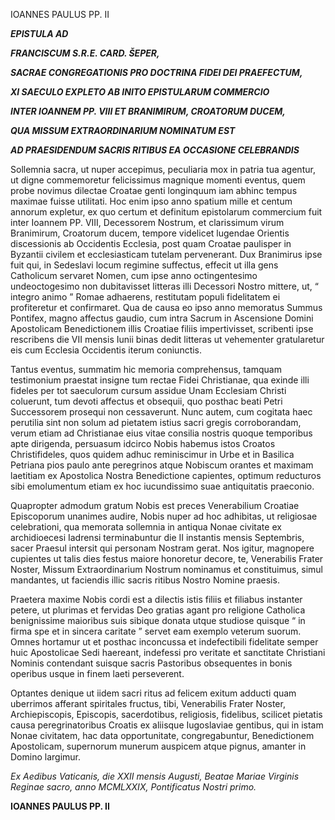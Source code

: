 IOANNES PAULUS PP. II

***EPISTULA AD***

***FRANCISCUM S.R.E. CARD. ŠEPER,***

***SACRAE CONGREGATIONIS PRO DOCTRINA FIDEI DEI PRAEFECTUM,***

***XI SAECULO EXPLETO AB INITO EPISTULARUM COMMERCIO***

***INTER IOANNEM PP. VIII ET BRANIMIRUM, CROATORUM DUCEM,***

***QUA MISSUM EXTRAORDINARIUM NOMINATUM EST***

***AD PRAESIDENDUM SACRIS RITIBUS EA OCCASIONE CELEBRANDIS***

Sollemnia sacra, ut nuper accepimus, peculiaria mox in patria tua agentur, ut digne commemoretur felicissimus magnique momenti eventus, quem probe novimus dilectae Croatae genti longinquum iam abhinc tempus maximae fuisse utilitati. Hoc enim ipso anno spatium mille et centum annorum expletur, ex quo certum et definitum epistolarum commercium fuit inter Ioannem PP. VIII, Decessorem Nostrum, et clarissimum virum Branimirum, Croatorum ducem, tempore videlicet lugendae Orientis discessionis ab Occidentis Ecclesia, post quam Croatae paulisper in Byzantii civilem et ecclesiasticam tutelam pervenerant. Dux Branimirus ipse fuit qui, in Sedeslavi locum regimine suffectus, effecit ut illa gens Catholicum servaret Nomen, cum ipse anno octingentesimo undeoctogesimo non dubitavisset litteras illi Decessori Nostro mittere, ut, “ integro animo ” Romae adhaerens, restitutam populi fidelitatem ei profiteretur et confirmaret. Qua de causa eo ipso anno memoratus Summus Pontifex, magno affectus gaudio, cum intra Sacrum in Ascensione Domini Apostolicam Benedictionem illis Croatiae filiis impertivisset, scribenti ipse rescribens die VII mensis Iunii binas dedit litteras ut vehementer gratularetur eis cum Ecclesia Occidentis iterum coniunctis.

Tantus eventus, summatim hic memoria comprehensus, tamquam testimonium praestat insigne tum rectae Fidei Christianae, qua exinde illi fideles per tot saeculorum cursum assidue Unam Ecclesiam Christi coluerunt, tum devoti affectus et obsequii, quo posthac beati Petri Successorem prosequi non cessaverunt. Nunc autem, cum cogitata haec perutilia sint non solum ad pietatem istius sacri gregis corroborandam, verum etiam ad Christianae eius vitae consilia nostris quoque temporibus apte dirigenda, persuasum idcirco Nobis habemus istos Croatos Christifideles, quos quidem adhuc reminiscimur in Urbe et in Basilica Petriana pios paulo ante peregrinos atque Nobiscum orantes et maximam laetitiam ex Apostolica Nostra Benedictione capientes, optimum reducturos sibi emolumentum etiam ex hoc iucundissimo suae antiquitatis praeconio.

Quapropter admodum gratum Nobis est preces Venerabilium Croatiae Episcoporum unanimes audire, Nobis nuper ad hoc adhibitas, ut religiosae celebrationi, qua memorata sollemnia in antiqua Nonae civitate ex archidioecesi Iadrensi terminabuntur die II instantis mensis Septembris, sacer Praesul intersit qui personam Nostram gerat. Nos igitur, magnopere cupientes ut talis dies festus maiore honoretur decore, te, Venerabilis Frater Noster, Missum Extraordinarium Nostrum nominamus et constituimus, simul mandantes, ut faciendis illic sacris ritibus Nostro Nomine praesis.

Praetera maxime Nobis cordi est a dilectis istis filiis et filiabus instanter petere, ut plurimas et fervidas Deo gratias agant pro religione Catholica benignissime maioribus suis sibique donata utque studiose quisque “ in firma spe et in sincera caritate ” servet eam exemplo veterum suorum. Omnes hortamur ut et posthac inconcussa et indefectibili fidelitate semper huic Apostolicae Sedi haereant, indefessi pro veritate et sanctitate Christiani Nominis contendant suisque sacris Pastoribus obsequentes in bonis operibus usque in finem laeti perseverent.

Optantes denique ut iidem sacri ritus ad felicem exitum adducti quam uberrimos afferant spiritales fructus, tibi, Venerabilis Frater Noster, Archiepiscopis, Episcopis, sacerdotibus, religiosis, fidelibus, scilicet pietatis causa peregrinatoribus Croatis ex aliisque Iugoslaviae gentibus, qui in istam Nonae civitatem, hac data opportunitate, congregabuntur, Benedictionem Apostolicam, supernorum munerum auspicem atque pignus, amanter in Domino largimur.

*Ex Aedibus Vaticanis, die XXII mensis Augusti, Beatae Mariae Virginis Reginae sacro, anno MCMLXXIX, Pontificatus Nostri primo.*

**IOANNES PAULUS PP. II**